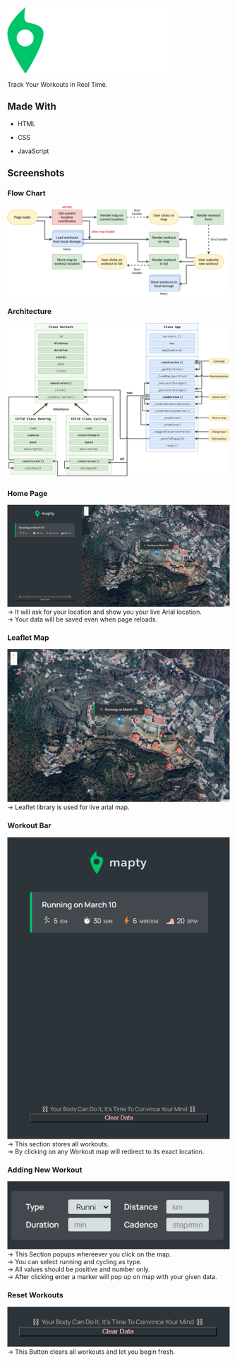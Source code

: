 
![App Screenshot](https://github.com/ANURAG-PARMAR1/Mapty/blob/master/logo.png?raw=true) 

Track Your Workouts in Real Time.  





## Made With

- HTML

- CSS

- JavaScript




## Screenshots

### Flow Chart

![App Screenshot](https://github.com/ANURAG-PARMAR1/Mapty/blob/master/Mapty-flowchart.png?raw=true) 

### Architecture

![App Screenshot](https://github.com/ANURAG-PARMAR1/Mapty/blob/master/Mapty-architecture-final.png?raw=true) 

### Home Page 

![App Screenshot](https://github.com/ANURAG-PARMAR1/Mapty/blob/master/full%20Page.png?raw=true) 
-> It will ask for your location and show you your live Arial location.   
-> Your data will be saved even when page reloads.  



### Leaflet Map

![App Screenshot](https://github.com/ANURAG-PARMAR1/Mapty/blob/master/leafletLiveMap.png?raw=true)
-> Leaflet library is used for live arial map.  


### Workout Bar

![App Screenshot](https://github.com/ANURAG-PARMAR1/Mapty/blob/master/SideBar.png?raw=true) 
-> This section stores all workouts.  
-> By clicking on any Workout map will redirect to its exact location.  


### Adding New Workout

![App Screenshot](https://github.com/ANURAG-PARMAR1/Mapty/blob/master/Screenshot%202024-03-10%20144031.png?raw=true) 
-> This Section popups whereever you click on the map.  
-> You can select running and cycling as type.  
-> All values should be positive and number only.  
-> After clicking enter a marker will pop up on map with your given data.  



 


### Reset Workouts

![App Screenshot](https://github.com/ANURAG-PARMAR1/Mapty/blob/master/Clear%20option.png?raw=true) 
-> This Button clears all workouts and let you begin fresh.  







